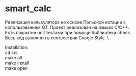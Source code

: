 # smart_calc
Реализация калькулятора на основе Польской нотации с использованием QT.
Проект реализован на языках С/C++. \
Есть покрытие unit тестами при помощи библиотеки check. \
Весь код выполнен в соотвествии Google Style. \

Installation: \
cd src \
make all \
make install \
make open 
